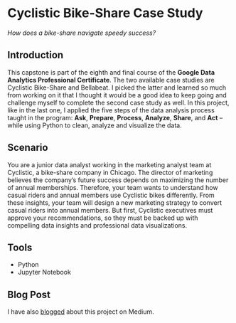 # Cyclistic Bike-Share Case Study
*How does a bike-share navigate speedy success?*

## Introduction
This capstone is part of the eighth and final course of the **Google Data Analytics Professional Certificate**. The two available case studies are Cyclistic Bike-Share and Bellabeat. I picked the latter and learned so much from working on it that I thought it would be a good idea to keep going and challenge myself to complete the second case study as well. In this project, like in the last one, I applied the five steps of the data analysis process taught in the program: **Ask**, **Prepare**, **Process**, **Analyze**, **Share**, and **Act** – while using Python to clean, analyze and visualize the data.

## Scenario
You are a junior data analyst working in the marketing analyst team at Cyclistic, a bike-share company in Chicago. The director of marketing believes the company’s future success depends on maximizing the number of annual memberships. Therefore, your team wants to understand how casual riders and annual members use Cyclistic bikes differently. From these insights, your team will design a new marketing strategy to convert casual riders into annual members. But first, Cyclistic executives must approve your recommendations, so they must be backed up with compelling data insights and professional data visualizations.

## Tools
* Python
* Jupyter Notebook

## Blog Post
I have also [blogged](https://tamyris-gimenez.medium.com/google-data-analytics-capstone-cyclistic-bike-share-case-study-with-python-74ec4e88b39a) about this project on Medium.

